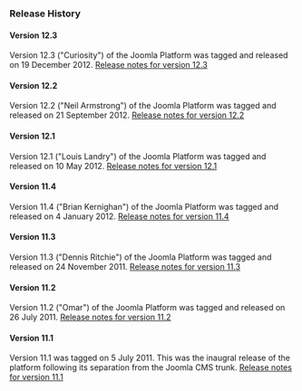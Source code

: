 ### Release History

#### Version 12.3

Version 12.3 ("Curiosity") of the Joomla Platform was tagged and released on 19 December 2012. 
[Release notes for version 12.3](http://developer.joomla.org/news/547-version-12-3-of-the-joomla-platform-released.html)

#### Version 12.2

Version 12.2 ("Neil Armstrong") of the Joomla Platform was tagged and released on 21 September 2012. 
[Release notes for version 12.2](http://developer.joomla.org/news/542-version-12-2-of-the-joomla-platform-released.html)

#### Version 12.1

Version 12.1 ("Louis Landry") of the Joomla Platform was tagged and
released on 10 May 2012.
[Release notes for version 12.1](http://developer.joomla.org/news/421-version-12-1-of-the-joomla-platform-released.html)

#### Version 11.4

Version 11.4 ("Brian Kernighan") of the Joomla Platform was tagged and
released on 4 January 2012.
[Release notes for version 11.4](http://developer.joomla.org/news/380-version-11-4-of-the-joomla-platform-released.html)

#### Version 11.3

Version 11.3 ("Dennis Ritchie") of the Joomla Platform was tagged and
released on 24 November 2011.
[Release notes for version 11.3](http://developer.joomla.org/news/378-version-11-3-of-the-joomla-platform-released.html)

#### Version 11.2

Version 11.2 ("Omar") of the Joomla Platform was tagged and released on
26 July 2011.
[Release notes for version 11.2](http://developer.joomla.org/news/363-version-11-2-of-the-joomla-platform-released.html)

#### Version 11.1

Version 11.1 was tagged on 5 July 2011. This was the inaugral release of
the platform following its separation from the Joomla CMS trunk.
[Release notes for version 11.1](http://developer.joomla.org/news/362-version-11-1-of-the-joomla-platform-released.html)

